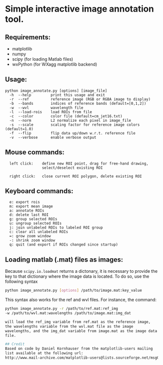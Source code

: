 # Simple interactive image annotation tool.

## Requirements:
  - matplotlib
  - numpy
  - scipy (for loading Matlab files)
  - wxPython (for WXagg matplotlib backend)

## Usage:
```
python image_annotate.py [options] [image_file]
  -h  --help         print this usage and exit
  -r  --ref          reference image (RGB or RGBA image to display)
  -b  --bands        indices of reference bands (default=[0,1,2])
  -w  --wvl          wavelength file
  -l  --load-rois    load ROIs from file
  -c  --color        color file (default=cm_jet16.txt)
  -n  --norm         L2 normalize each pixel in image_file
  -s  --scale        scaling factor for reference image colors (default=1.0)
  -f  --flip         flip data up/down w.r.t. reference file
  -v  --verbose      enable verbose output 
  ```
  
## Mouse commands:
```
  left click:    define new ROI point, drag for free-hand drawing, 
                 select/deselect existing ROI
                 
  right click:   close current ROI polygon, delete existing ROI
  ```
  
## Keyboard commands:
```
  e: export rois
  m: export mean image
  a: annotate ROIs
  d: delete last ROI
  g: group selected ROIs
  u: ungroup selected ROIs
  j: join unlabeled ROIs to labeled ROI group
  c: clear all unlabeled ROIs
  =: grow zoom window 
  -: shrink zoom window
  q: quit (and export if ROIs changed since startup)
  ```
  
## Loading matlab (.mat) files as images:
Because `scipy.io.loadmat` returns a dictonary, it is necessary to
provide the key to that dictionary where the image data is located. To
do so, use the following syntax

```bash
python image_annotate.py [options] /path/to/image.mat:key_value
```

This syntax also works for the ref and wvl files. For instance, the
command:

```bash
python image_annotate.py -r /path/to/ref.mat:ref_img 
-w /path/to/wvl.mat:wavelengths /path/to/image.mat:img_dat

will load the ref_img variable from ref.mat as the reference image,
the wavelengths variable from the wvl.mat file as the image
wavelengths, and the img_dat variable from image.mat as the image data
file.

## Credit
Based on code by Daniel Kornhauser from the matplotlib-users mailing 
list available at the following url:
http://www.mail-archive.com/matplotlib-users@lists.sourceforge.net/msg00662.html
